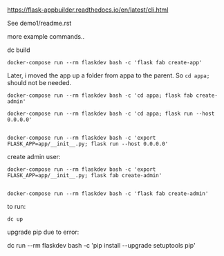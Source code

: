 #

https://flask-appbuilder.readthedocs.io/en/latest/cli.html





See demo1/readme.rst



more example commands..



dc build

    docker-compose run --rm flaskdev bash -c 'flask fab create-app'


Later, i moved the app up a folder from appa to the parent. So `cd appa;` should not be needed.

    docker-compose run --rm flaskdev bash -c 'cd appa; flask fab create-admin'

    docker-compose run --rm flaskdev bash -c 'cd appa; flask run --host 0.0.0.0'


    docker-compose run --rm flaskdev bash -c 'export FLASK_APP=app/__init__.py; flask run --host 0.0.0.0'
    

create admin user:

    docker-compose run --rm flaskdev bash -c 'export FLASK_APP=app/__init__.py; flask fab create-admin'


    docker-compose run --rm flaskdev bash -c 'flask fab create-admin'

to run:

    dc up



upgrade pip due to error:


dc run --rm flaskdev bash -c 'pip install --upgrade setuptools pip'

